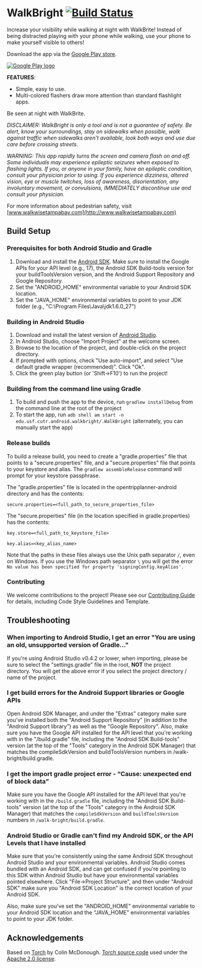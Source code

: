 WalkBright [![Build Status](https://travis-ci.org/CUTR-at-USF/walk-bright.svg?branch=master)](https://travis-ci.org/CUTR-at-USF/walk-bright)
===========================

Increase your visibility while walking at night with WalkBrite! Instead of being distracted playing
with your phone while walking, use your phone to make yourself visible to others!

Download the app via the [Google Play store](https://play.google.com/store/apps/details?id=edu.usf.cutr.android.walkbright).

[![Google Play logo](http://www.android.com/images/brand/android_app_on_play_logo_large.png)](https://play.google.com/store/apps/details?id=edu.usf.cutr.android.walkbright)

**FEATURES**:

* Simple, easy to use.
* Multi-colored flashers draw more attention than standard flashlight apps.

Be seen at night with WalkBrite.

*DISCLAIMER: WalkBright is only a tool and is not a guarantee of safety. Be alert, know your
surroundings, stay on sidewalks when possible, walk against traffic when sidewalks aren’t available,
look both ways and use due care before crossing streets.*

*WARNING: This app rapidly turns the screen and camera flash on and off. Some individuals may 
experience epileptic seizures when exposed to flashing lights.  If you, or anyone in your family, 
have an epileptic condition, consult your physician prior to using.  If you experience dizziness, 
altered vision, eye or muscle twitches, loss of awareness, disorientation, any involuntary movement,
or convulsions, IMMEDIATELY discontinue use and consult your physician.*

For more information about pedestrian safety, visit [www.walkwisetampabay.com](http://www.walkwisetampabay.com)

## Build Setup

### Prerequisites for both Android Studio and Gradle

1. Download and install the [Android SDK](http://developer.android.com/sdk/index.html).  Make sure to install the Google APIs for your API level (e.g., 17), the Android SDK Build-tools version for your buildToolsVersion version, and the Android Support Repository and Google Repository.
2. Set the "ANDROID_HOME" environmental variable to your Android SDK location.
3. Set the "JAVA_HOME" environmental variables to point to your JDK folder (e.g., "C:\Program Files\Java\jdk1.6.0_27")

### Building in Android Studio

1. Download and install the latest version of [Android Studio](http://developer.android.com/sdk/installing/studio.html).
2. In Android Studio, choose "Import Project" at the welcome screen.
3. Browse to the location of the project, and double-click on the project directory.
4. If prompted with options, check "Use auto-import", and select "Use default gradle wrapper (recommended)".  Click "Ok".
5. Click the green play button (or 'Shift->F10') to run the project!

### Building from the command line using Gradle

1. To build and push the app to the device, run `gradlew installDebug` from the command line at the root of the project
2. To start the app, run `adb shell am start -n edu.usf.cutr.android.walkbright/.WalkBright` (alternately, you can manually start the app)

### Release builds

To build a release build, you need to create a "gradle.properties" file that points to a "secure.properties" file, and a "secure.properties" file that points to your keystore and alias. The `gradlew assembleRelease` command will prompt for your keystore passphrase.

The "gradle.properties" file is located in the opentripplanner-android directory and has the contents:

```
secure.properties=<full_path_to_secure_properties_file>
```

The "secure.properties" file (in the location specified in gradle.properties) has the contents:

```
key.store=<full_path_to_keystore_file>
```

```
key.alias=<key_alias_name>
```

Note that the paths in these files always use the Unix path separator  `/`, even on Windows. If you use the Windows path separator `\` you will get the error `No value has been specified for property 'signingConfig.keyAlias'.`

### Contributing

We welcome contributions to the project!  Please see our [Contributing Guide](https://github.com/CUTR-at-USF/walk-bright/blob/master/CONTRIBUTING.md) for details, including Code Style Guidelines and Template.

## Troubleshooting

### When importing to Android Studio, I get an error "You are using an old, unsupported version of Gradle..."

If you're using Android Studio v0.4.2 or lower, when importing, please be sure to select the "settings.gradle" file in the root, **NOT** the project directory.
You will get the above error if you select the project directory / name of the project.

### I get build errors for the Android Support libraries or Google APIs

Open Android SDK Manager, and under the "Extras" category make sure you've installed both the "Android Support Repository" (in addition to the "Android Support library") as well as the
 "Google Repository".  Also, make sure you have the Google API installed for the API level that you're working with in the "/build.gradle" file,
 including the "Android SDK Build-tools" version (at the top of the "Tools" category in the Android SDK Manager) that
 matches the compileSdkVersion and buildToolsVersion numbers in /walk-bright/build.gradle.

### I get the import gradle project error - “Cause: unexpected end of block data”

Make sure you have the Google API installed for the API level that you're working with in the `/build.gradle` file,
 including the "Android SDK Build-tools" version (at the top of the "Tools" category in the Android SDK Manager) that
 matches the `compileSdkVersion` and `buildToolsVersion` numbers in `/walk-bright/build.gradle`.

### Android Studio or Gradle can't find my Android SDK, or the API Levels that I have installed

Make sure that you're consistently using the same Android SDK throughout Android Studio and your environmental variables.
Android Studio comes bundled with an Android SDK, and can get confused if you're pointing to this SDK within Android Studio
but have your environmental variables pointed elsewhere.  Click "File->Project Structure", and then under "Android SDK"
make sure you "Android SDK Location" is the correct location of your Android SDK.

Also, make sure you've set the "ANDROID_HOME" environmental variable to your Android SDK location and
the "JAVA_HOME" environmental variables to point to your JDK folder.

## Acknowledgements

Based on [Torch](https://play.google.com/store/apps/details?id=com.colinmcdonough.android.torch) by Colin McDonough.  [Torch source code](https://code.google.com/p/torch/) used under the [Apache 2.0 license](http://www.apache.org/licenses/LICENSE-2.0).